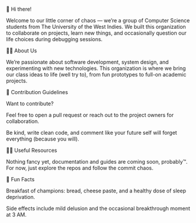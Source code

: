 👋 Hi there!

Welcome to our little corner of chaos — we’re a group of Computer Science students from The University of the West Indies.
We built this organization to collaborate on projects, learn new things, and occasionally question our life choices during debugging sessions.

🙋‍♀️ About Us

We’re passionate about software development, system design, and experimenting with new technologies.
This organization is where we bring our class ideas to life (well try to), from fun prototypes to full-on academic projects.

🌈 Contribution Guidelines

Want to contribute?

Feel free to open a pull request or reach out to the project owners for collaboration.

Be kind, write clean code, and comment like your future self will forget everything (because you will).

👩‍💻 Useful Resources

Nothing fancy yet, documentation and guides are coming soon, probably™.
For now, just explore the repos and follow the commit chaos.

🍿 Fun Facts

Breakfast of champions: bread, cheese paste, and a healthy dose of sleep deprivation.

Side effects include mild delusion and the occasional breakthrough moment at 3 AM.


